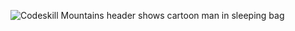 <img src a href=https://howtowriteanonlineobit.com/wp-content/uploads/2018/07/Newredbag-2018-07-28.jpg
     alt="Codeskill Mountains header shows cartoon man in sleeping bag"/>

